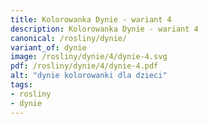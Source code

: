 ```yaml
---
title: Kolorowanka Dynie - wariant 4
description: Kolorowanka Dynie - wariant 4
canonical: /rosliny/dynie/
variant_of: dynie
image: /rosliny/dynie/4/dynie-4.svg
pdf: /rosliny/dynie/4/dynie-4.pdf
alt: "dynie kolorowanki dla dzieci"
tags:
- rosliny
- dynie
---
```

